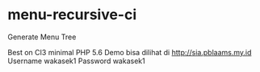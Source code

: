 # menu-recursive-ci
Generate Menu Tree



Best on CI3 minimal PHP 5.6
Demo bisa dilihat di http://sia.pblaams.my.id
Username wakasek1
Password wakasek1
